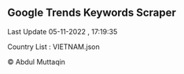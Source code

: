 

## Google Trends Keywords Scraper 
 
Last Update 05-11-2022 , 17:19:35

Country List :
VIETNAM.json



© Abdul Muttaqin 
